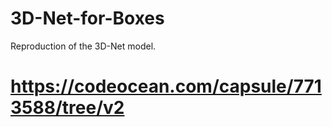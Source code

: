 # 3D-Net-for-Boxes
Reproduction of the 3D-Net model.

# https://codeocean.com/capsule/7713588/tree/v2
